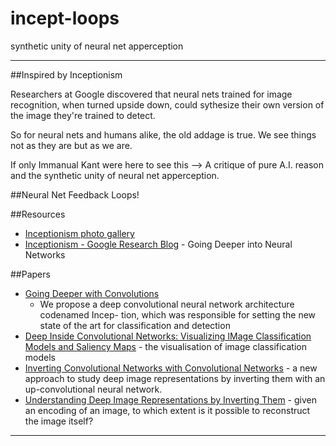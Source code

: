 # incept-loops
synthetic unity of neural net apperception 
______________________________________________

##Inspired by Inceptionism

Researchers at Google discovered that neural nets trained for image recognition, when turned upside down, could sythesize their own version of the image they're trained to detect.  

So for neural nets and humans alike, the old addage is true.  We see things not as they are but as we are.

If only Immanual Kant were here to see this -->  A critique of pure A.I. reason and the synthetic unity of neural net apperception.

##Neural Net Feedback Loops!


##Resources
- [Inceptionism photo gallery]
- [Inceptionism - Google Research Blog] - Going Deeper into Neural Networks

##Papers
- [Going Deeper with Convolutions]
     - We propose a deep convolutional neural network architecture codenamed Incep- tion, which was responsible for setting the new state of the art for classification and detection
- [Deep Inside Convolutional Networks: Visualizing IMage Classification Models and Saliency Maps] - the visualisation of image classification models
- [Inverting Convolutional Networks with Convolutional Networks] - a new approach to study deep image representations by inverting them with an up-convolutional neural network.
- [Understanding Deep Image Representations by Inverting Them] - given an encoding of an image, to which extent is it possible to reconstruct the image itself?


____________________________________

[Inceptionism photo gallery]:https://photos.google.com/share/AF1QipPX0SCl7OzWilt9LnuQliattX4OUCj_8EP65_cTVnBmS1jnYgsGQAieQUc1VQWdgQ?key=aVBxWjhwSzg2RjJWLWRuVFBBZEN1d205bUdEMnhB
[Inceptionism - Google Research Blog]:http://googleresearch.blogspot.com/2015/06/inceptionism-going-deeper-into-neural.html
[Going Deeper with Convolutions]:http://arxiv.org/pdf/1409.4842.pdf
[Deep Inside Convolutional Networks: Visualizing IMage Classification Models and Saliency Maps]:http://arxiv.org/pdf/1312.6034v2.pdf
[Inverting Convolutional Networks with Convolutional Networks]:http://arxiv.org/pdf/1506.02753.pdf
[Understanding Deep Image Representations by Inverting Them]:http://arxiv.org/pdf/1412.0035v1.pdf
